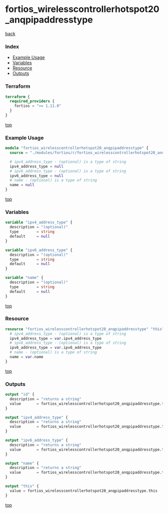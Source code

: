 # fortios_wirelesscontrollerhotspot20_anqpipaddresstype

[back](../fortios.md)

### Index

- [Example Usage](#example-usage)
- [Variables](#variables)
- [Resource](#resource)
- [Outputs](#outputs)

### Terraform

```terraform
terraform {
  required_providers {
    fortios = ">= 1.11.0"
  }
}
```

[top](#index)

### Example Usage

```terraform
module "fortios_wirelesscontrollerhotspot20_anqpipaddresstype" {
  source = "./modules/fortios/r/fortios_wirelesscontrollerhotspot20_anqpipaddresstype"

  # ipv4_address_type - (optional) is a type of string
  ipv4_address_type = null
  # ipv6_address_type - (optional) is a type of string
  ipv6_address_type = null
  # name - (optional) is a type of string
  name = null
}
```

[top](#index)

### Variables

```terraform
variable "ipv4_address_type" {
  description = "(optional)"
  type        = string
  default     = null
}

variable "ipv6_address_type" {
  description = "(optional)"
  type        = string
  default     = null
}

variable "name" {
  description = "(optional)"
  type        = string
  default     = null
}
```

[top](#index)

### Resource

```terraform
resource "fortios_wirelesscontrollerhotspot20_anqpipaddresstype" "this" {
  # ipv4_address_type - (optional) is a type of string
  ipv4_address_type = var.ipv4_address_type
  # ipv6_address_type - (optional) is a type of string
  ipv6_address_type = var.ipv6_address_type
  # name - (optional) is a type of string
  name = var.name
}
```

[top](#index)

### Outputs

```terraform
output "id" {
  description = "returns a string"
  value       = fortios_wirelesscontrollerhotspot20_anqpipaddresstype.this.id
}

output "ipv4_address_type" {
  description = "returns a string"
  value       = fortios_wirelesscontrollerhotspot20_anqpipaddresstype.this.ipv4_address_type
}

output "ipv6_address_type" {
  description = "returns a string"
  value       = fortios_wirelesscontrollerhotspot20_anqpipaddresstype.this.ipv6_address_type
}

output "name" {
  description = "returns a string"
  value       = fortios_wirelesscontrollerhotspot20_anqpipaddresstype.this.name
}

output "this" {
  value = fortios_wirelesscontrollerhotspot20_anqpipaddresstype.this
}
```

[top](#index)
